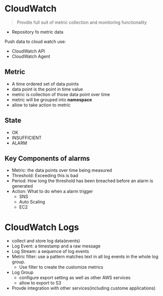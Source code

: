 # CloudWatch
> Provdie full suit of metric collection and monitoring functionality
* Repository fo metric data

Push data to cloud watch use: 
* CloudWatch API
* CloudWatch Agent

## Metric
* A time ordered set of data points
* data point is the point in time value
* metric is collection of those data point over time
* metric will be grouped into **namespace**
* allow to take action to metric

## State
* OK
* INSUFFICIENT
* ALARM

## Key Components of alarms
* Metric: the data points over time being measured
* Threshold: Exceeding this is bad
* Period: How long the threshold has been breached before an alarm is generated
* Action: What to do when a alarm trigger
  * SNS
  * Auto Scaling
  * EC2

# CloudWatch Logs
* collect and store log data(events)
* Log Event: a timestamp and a raw message
* Log Stream: a sequence of log events
* Metric filter: use a pattern matches text in all log events in the whole log group.
  * Use filter to create the customize metrics
* Log Group
  * configure export setting as well as other AWS services
  * allow to export to S3
* Provde integration with other services(including custome applications)
